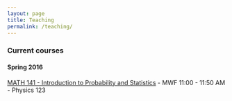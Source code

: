 ```yaml
---
layout: page
title: Teaching
permalink: /teaching/
---
```


### Current courses

#### Spring 2016

[MATH 141 - Introduction to Probability and Statistics](http://andrewpbray.github.io/math-141/)
    - MWF 11:00 - 11:50 AM
    - Physics 123